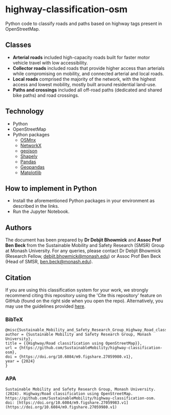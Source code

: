 # highway-classification-osm
Python code to classify roads and paths based on highway tags present in OpenStreetMap.

## Classes
- **Arterial roads** included high-capacity roads built for faster motor vehicle travel with low accessibility. 
- **Collector roads** included roads that provide higher access than arterials while compromising on mobility, and connected arterial and local roads. 
- **Local roads** comprised the majority of the network, with the highest access and lowest mobility, mostly built around residential land-use. 
- **Paths and crossings** included all off-road paths (dedicated and shared bike paths) and road crossings.

## Technology
  * Python
  * OpenStreetMap
  * Python packages
    * [OSMnx](https://osmnx.readthedocs.io/en/stable/user-reference.html)
    * [NetworkX](https://networkx.org/)
    * [geojson](https://pypi.org/project/geojson/)
    * [Shapely](https://shapely.readthedocs.io/en/stable/manual.html)
    * [Pandas](https://pandas.pydata.org/docs/index.html)
    * [Geopandas](https://geopandas.org/en/stable/)
    * [Matplotlib](https://matplotlib.org/)
   
## How to implement in Python
  * Install the aforementioned Python packages in your environment as described in the links.
  * Run the Jupyter Notebook.

## Authors
The document has been prepared by **Dr Debjit Bhowmick** and **Assoc Prof Ben Beck** from the Sustainable Mobility and Safety Research (SMSR) Group at Monash University. 
For any queries, please contact Dr Debjit Bhowmick (Research Fellow, debjit.bhowmick@monash.edu) or Assoc Prof Ben Beck (Head of SMSR, ben.beck@monash.edu).

## Citation
If you are using this classification system for your work, we strongly recommend citing this repository using the 'Cite this repository' feature on GitHub (found on the right side when you open the repo). 
Alternatively, you may use the guidelines provided [here](https://www.ilovephd.com/how-do-you-cite-a-github-repository/).

### BibTeX
```
@misc{Sustainable_Mobility_and_Safety_Research_Group_Highway_Road_classification_using_2024,
author = {Sustainable Mobility and Safety Research Group, Monash University},
title = {{Highway/Road classification using OpenStreetMap}},
url = {https://github.com/SustainableMobility/highway-classification-osm},
doi = {https://doi.org/10.6084/m9.figshare.27059980.v1},
year = {2024}
}
```
>
### APA
```
Sustainable Mobility and Safety Research Group, Monash University. (2024). Highway/Road classification using OpenStreetMap.
https://github.com/SustainableMobility/highway-classification-osm.
doi: [https://doi.org/10.6084/m9.figshare.27059983.v1](https://doi.org/10.6084/m9.figshare.27059980.v1)
```
